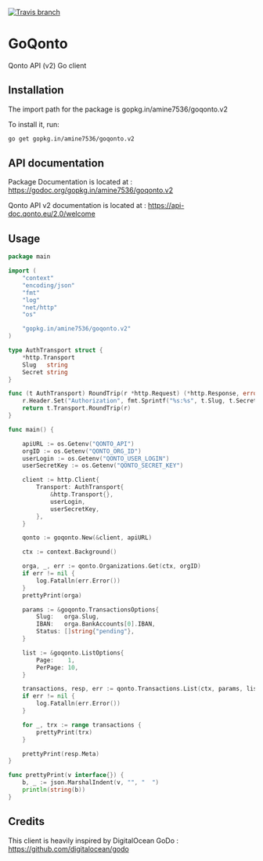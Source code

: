 [![Travis branch](https://img.shields.io/travis/amine7536/goqonto/v2.svg?style=flat-square)](https://travis-ci.org/amine7536/goqonto)

# GoQonto
Qonto API (v2) Go client

## Installation

The import path for the package is gopkg.in/amine7536/goqonto.v2

To install it, run:

```bash
go get gopkg.in/amine7536/goqonto.v2
```

## API documentation

Package Documentation is located at : https://godoc.org/gopkg.in/amine7536/goqonto.v2

Qonto API v2 documentation is located at : https://api-doc.qonto.eu/2.0/welcome

## Usage

```go
package main

import (
    "context"
    "encoding/json"
    "fmt"
    "log"
    "net/http"
    "os"

    "gopkg.in/amine7536/goqonto.v2"
)

type AuthTransport struct {
    *http.Transport
    Slug   string
    Secret string
}

func (t AuthTransport) RoundTrip(r *http.Request) (*http.Response, error) {
    r.Header.Set("Authorization", fmt.Sprintf("%s:%s", t.Slug, t.Secret))
    return t.Transport.RoundTrip(r)
}

func main() {

    apiURL := os.Getenv("QONTO_API")
    orgID := os.Getenv("QONTO_ORG_ID")
    userLogin := os.Getenv("QONTO_USER_LOGIN")
    userSecretKey := os.Getenv("QONTO_SECRET_KEY")

    client := http.Client{
        Transport: AuthTransport{
            &http.Transport{},
            userLogin,
            userSecretKey,
        },
    }

    qonto := goqonto.New(&client, apiURL)

    ctx := context.Background()

    orga, _, err := qonto.Organizations.Get(ctx, orgID)
    if err != nil {
        log.Fatalln(err.Error())
    }
    prettyPrint(orga)

    params := &goqonto.TransactionsOptions{
        Slug:   orga.Slug,
        IBAN:   orga.BankAccounts[0].IBAN,
        Status: []string{"pending"},
    }

    list := &goqonto.ListOptions{
        Page:    1,
        PerPage: 10,
    }

    transactions, resp, err := qonto.Transactions.List(ctx, params, list)
    if err != nil {
        log.Fatalln(err.Error())
    }

    for _, trx := range transactions {
        prettyPrint(trx)
    }

    prettyPrint(resp.Meta)
}

func prettyPrint(v interface{}) {
    b, _ := json.MarshalIndent(v, "", "  ")
    println(string(b))
}
```

## Credits

This client is heavily inspired by DigitalOcean GoDo : https://github.com/digitalocean/godo
